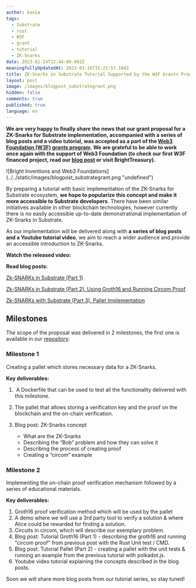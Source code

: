 ```yaml
---
author: kasia
tags:
  - Substrate
  - rust
  - W3F
  - grant
  - tutorial
  - ZK-Snarks
date: 2023-01-24T12:44:09.602Z
meaningfullyUpdatedAt: 2023-03-16T15:22:57.104Z
title: ZK-Snarks in Substrate Tutorial Supported by the W3F Grants Program
layout: post
image: /images/blogpost_substrategrant.png
hidden: false
comments: true
published: true
language: en
---
```

**We are very happy to finally share the news that our grant proposal for a ZK-Snarks for Substrate implementation, accompanied with a series of blog posts and a video tutorial, was accepted as a part of the [Web3 Foundation (W3F) grants program](https://web3.foundation/grants/). We are grateful to be able to work once again with the support of Web3 Foundation (to check our first W3F financed project, read our [blog post](/blog/bright-treasury-a-treasury-module-application-funded-by-a-w3f-foundation-grant) or visit BrightTreasury).**

<div className="image">![Bright Inventions and Web3 Foundations](../../static/images/blogpost_substrategrant.png "undefined")</div>

By preparing a tutorial with basic implementation of the ZK-Snarks for Substrate ecosystem, **we hope to popularize this concept and make it more accessible to Substrate developers**. There have been similar initiatives available in other blockchain technologies, however currently there is no easily accessible up-to-date demonstrational implementation of ZK-Snarks in Substrate. 

As our implementation will be delivered along with **a series of blog posts and a Youtube tutorial video**, we aim to reach a wider audience and provide an accessible introduction to ZK-Snarks.

**Watch the released video:**

<YouTubeEmbed url='https://www.youtube.com/watch?v=groGv-JVvgg&t=12s' />

**Read blog posts:** 

[Zk-SNARKs in Substrate (Part 1)](/blog/zk-snarks-in-substrate-part-1)

[Zk-SNARKs in Substrate (Part 2). Using Groth16 and Running Circom Proof](/blog/zk-snarks-in-substrate-part-2-using-groth16-and-running-circom-proof)

[Zk-SNARKs with Substrate (Part 3). Pallet Implementation](/blog/zk-snarks-with-substrate-part-3-pallet-implementation)

## Milestones

The scope of the proposal was delivered in 2 milestones, the first one is available in our [repository](https://github.com/bright/zk-snarks-with-substrate/):

### Milestone 1

Creating a pallet which stores necessary data for a ZK-Snarks. 

**Key deliverables:**

1.  A Dockerfile that can be used to test all the functionality delivered with this milestone. 
2. The pallet that allows storing a verification key and the proof on the blockchain and the on-chain verification.
3. Blog post: ZK-Snarks concept

   * What are the ZK-Snarks
   * Describing the “Bob” problem and how they can solve it
   * Describing the process of creating proof 
   * Creating a “circom” example

### Milestone 2

Implementing the on-chain proof verification mechanism followed by a series of educational materials. 

**Key deliverables:**

1. Groth16 proof verification method which will be used by the pallet 
2. A demo where we will use a 3rd party tool to verify a solution & where Alice could be rewarded for finding a solution. 
3. Circuits in circom, which will describe our exemplary problem.
4. Blog post: Tutorial Groth16 (Part 1) - describing the groth16 and running "circom proof" from previous post with the Rust Unit test / CMD.
5. Blog post: Tutorial Pallet (Part 2) - creating a pallet with the unit tests & running an example from the previous tutorial with polkadot.js. 
6. Youtube video tutorial explaining the concepts described in the blog posts. 

Soon we will share more blog posts from our tutorial series, so stay tuned!